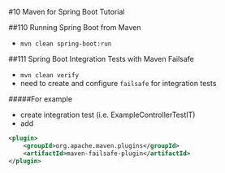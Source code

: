 #10 Maven for Spring Boot Tutorial

##110 Running Spring Boot from Maven
- `mvn clean spring-boot:run`

##111 Spring Boot Integration Tests with Maven Failsafe
- `mvn clean verify`
- need to create and configure `failsafe` for integration tests

#####For example
- create integration test (i.e. ExampleControllerTestIT)
- add
```xml
<plugin>
    <groupId>org.apache.maven.plugins</groupId>
    <artifactId>maven-failsafe-plugin</artifactId>
</plugin>

